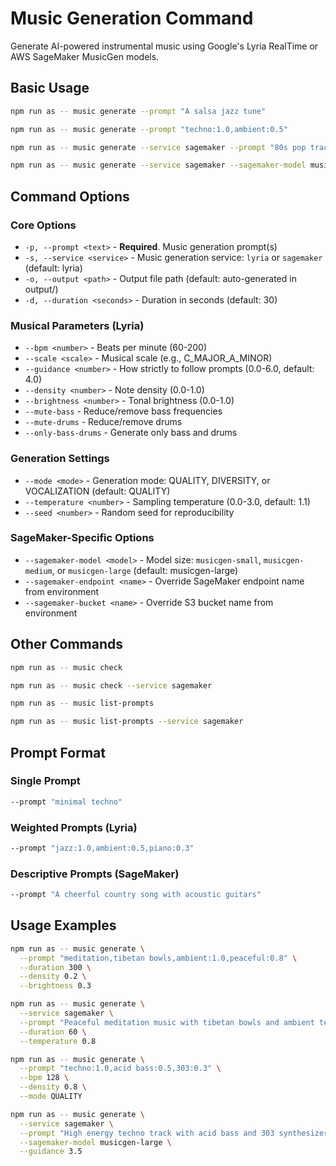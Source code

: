 # Music Generation Command

Generate AI-powered instrumental music using Google's Lyria RealTime or AWS SageMaker MusicGen models.

## Basic Usage

```bash
npm run as -- music generate --prompt "A salsa jazz tune"

npm run as -- music generate --prompt "techno:1.0,ambient:0.5"

npm run as -- music generate --service sagemaker --prompt "80s pop track with bassy drums"

npm run as -- music generate --service sagemaker --sagemaker-model musicgen-medium --prompt "jazz fusion"
```

## Command Options

### Core Options
- `-p, --prompt <text>` - **Required**. Music generation prompt(s)
- `-s, --service <service>` - Music generation service: `lyria` or `sagemaker` (default: lyria)
- `-o, --output <path>` - Output file path (default: auto-generated in output/)
- `-d, --duration <seconds>` - Duration in seconds (default: 30)

### Musical Parameters (Lyria)
- `--bpm <number>` - Beats per minute (60-200)
- `--scale <scale>` - Musical scale (e.g., C_MAJOR_A_MINOR)
- `--guidance <number>` - How strictly to follow prompts (0.0-6.0, default: 4.0)
- `--density <number>` - Note density (0.0-1.0)
- `--brightness <number>` - Tonal brightness (0.0-1.0)
- `--mute-bass` - Reduce/remove bass frequencies
- `--mute-drums` - Reduce/remove drums
- `--only-bass-drums` - Generate only bass and drums

### Generation Settings
- `--mode <mode>` - Generation mode: QUALITY, DIVERSITY, or VOCALIZATION (default: QUALITY)
- `--temperature <number>` - Sampling temperature (0.0-3.0, default: 1.1)
- `--seed <number>` - Random seed for reproducibility

### SageMaker-Specific Options
- `--sagemaker-model <model>` - Model size: `musicgen-small`, `musicgen-medium`, or `musicgen-large` (default: musicgen-large)
- `--sagemaker-endpoint <name>` - Override SageMaker endpoint name from environment
- `--sagemaker-bucket <name>` - Override S3 bucket name from environment

## Other Commands

```bash
npm run as -- music check

npm run as -- music check --service sagemaker

npm run as -- music list-prompts

npm run as -- music list-prompts --service sagemaker
```

## Prompt Format

### Single Prompt
```bash
--prompt "minimal techno"
```

### Weighted Prompts (Lyria)
```bash
--prompt "jazz:1.0,ambient:0.5,piano:0.3"
```

### Descriptive Prompts (SageMaker)
```bash
--prompt "A cheerful country song with acoustic guitars"
```

## Usage Examples

```bash
npm run as -- music generate \
  --prompt "meditation,tibetan bowls,ambient:1.0,peaceful:0.8" \
  --duration 300 \
  --density 0.2 \
  --brightness 0.3

npm run as -- music generate \
  --service sagemaker \
  --prompt "Peaceful meditation music with tibetan bowls and ambient textures" \
  --duration 60 \
  --temperature 0.8

npm run as -- music generate \
  --prompt "techno:1.0,acid bass:0.5,303:0.3" \
  --bpm 128 \
  --density 0.8 \
  --mode QUALITY

npm run as -- music generate \
  --service sagemaker \
  --prompt "High energy techno track with acid bass and 303 synthesizer at 128 BPM" \
  --sagemaker-model musicgen-large \
  --guidance 3.5
```